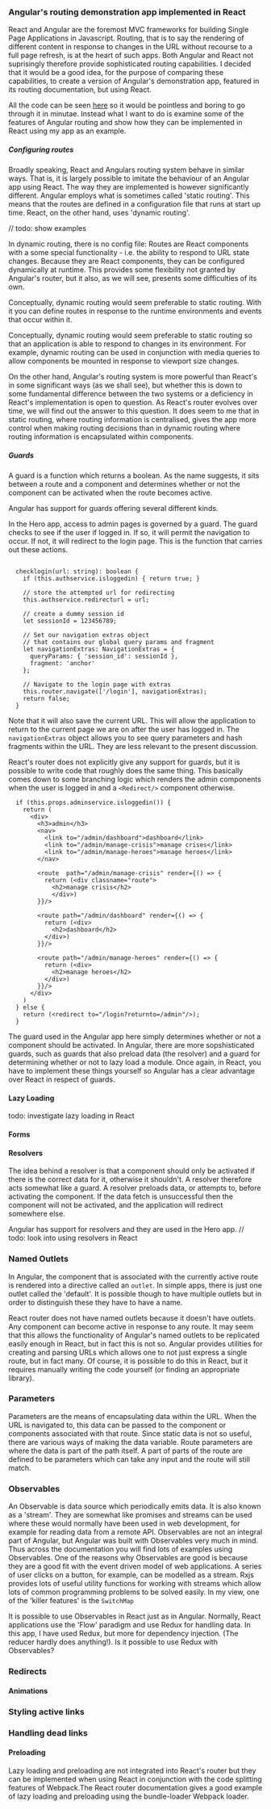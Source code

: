 ### Angular's routing demonstration app implemented in React
React and Angular are the foremost MVC frameworks for building Single Page Applications in Javascript.
Routing, that is to say the rendering of different content in response to changes in the URL without recourse to a full page refresh, is at the heart of such apps.
Both Angular and React not suprisingly therefore provide sophisticated routing capabilities.
I decided that it would be a good idea, for the purpose of comparing these capabilities, to create a version of Angular's demonstration app, featured in its routing documentation, but using React.

All the code can be seen [here]() so it would be pointless and boring to go through it in minutae. Instead what I want to do is examine some of the features of Angular routing and show how they can be implemented in React using my app as an example.

##### Configuring routes
Broadly speaking, React and Angulars routing system behave in similar ways.
That is, it is largely possible to imitate the behaviour of an Angular app using React.
The way they are implemented is however significantly different.
Angular employs what is sometimes called 'static routing'. 
This means that the routes are defined in a configuration file that runs at start up time. 
React, on the other hand, uses 'dynamic routing'. 
   
//  todo: show examples

In dynamic routing, there is no config file: Routes are React components with a some special functionality - i.e. 
the ability to respond to URL state changes. 
Because they are React components, they can be configured dynamically at runtime. 
This provides some flexibility not granted by Angular's router, but it also, as we will see, presents some difficulties of its own.

Conceptually, dynamic routing would seem preferable to static routing. With it you can define routes in response to the runtime environments and events that occur within it. 

Conceptually, dynamic routing would seem preferable to static routing so that an application is able to respond to changes in its environment.
For example, dynamic routing can be used in conjunction with media queries to allow components be mounted in response to viewport size changes.

On the other hand, Angular's routing system is more powerful than React's in some significant ways (as we shall see), but whether this is down to some fundamental difference between the two systems or a deficiency in React's implementation is open to question. As React's router evolves over time, we will find out the answer to this question.
It does seem to me that in static routing, where routing information is centralised, gives the app more control when making routing decisions than in dynamic routing where routing information is encapsulated within components.

##### Guards
A guard is a function which returns a boolean. As the name suggests, it sits between a route and a component and determines whether or not the component can be activated when the route becomes active.

Angular has support for guards offering several different kinds.

In the Hero app, access to admin pages is governed by a guard.
The guard checks to see if the user if logged in.
If so, it will permit the navigation to occur.
If not, it will redirect to the login page.
This is the function that carries out these actions.

```

  checklogin(url: string): boolean {
    if (this.authservice.isloggedin) { return true; }

    // store the attempted url for redirecting
    this.authservice.redirecturl = url;

    // create a dummy session id
    let sessionId = 123456789;

    // Set our navigation extras object
    // that contains our global query params and fragment
    let navigationExtras: NavigationExtras = {
      queryParams: { 'session_id': sessionId },
      fragment: 'anchor'
    };

    // Navigate to the login page with extras
    this.router.navigate(['/login'], navigationExtras);
    return false;
  }

```
Note that it will also save the current URL. 
This will allow the application to return to the current page we are on after the user has logged in.
The `navigationExtras` object allows you to see query parameters and hash fragments within the URL. 
They are less relevant to the present discussion.

React's router does not explicitly give any support for guards, but it is possible to write code that roughly does the same thing.
This basically comes down to some branching logic which renders the admin components when the user is logged in and a `<Redirect/>` component otherwise.

```
  if (this.props.adminservice.isloggedin()) {
    return (
      <div>
        <h3>admin</h3>
        <nav>
          <link to="/admin/dashboard">dashboard</link>
          <link to="/admin/manage-crisis">manage crises</link>
          <link to="/admin/manage-heroes">manage heroes</link>
        </nav>

        <route  path="/admin/manage-crisis" render={() => {
          return (<div classname="route">
            <h2>manage crisis</h2> 
            </div>) 
        }}/>

        <route path="/admin/dashboard" render={() => {
          return (<div>
            <h2>dashboard</h2> 
          </div>) 
        }}/>

        <route path="/admin/manage-heroes" render={() => {
          return (<div>
            <h2>manage heroes</h2> 
          </div>) 
        }}/>
      </div>
    )    
  } else {
    return (<redirect to="/login?returnto=/admin"/>);
  }

```
The guard used in the Angular app here simply determines whether or not a component should be activated. In Angular, there are more sopshisticated guards, such as guards that also preload data (the resolver) and a guard for determining whether or not to lazy load a module. Once again, in React, you have to implement these things yourself so Angular has a clear advantage over React in respect of guards.
#### Lazy Loading
todo: investigate lazy loading in React

#### Forms

#### Resolvers
The idea behind a resolver is that a component should only be activated if there is the correct data for it, otherwise it shouldn't.
A resolver therefore acts somewhat like a guard.
A resolver preloads data, or attempts to, before activating the component. 
If the data fetch is unsuccessful then the component will not be activated, and the application will redirect somewhere else. 

Angular has support for resolvers and they are used in the Hero app.
//  todo: look into using resolvers in React

### Named Outlets
In Angular, the component that is associated with the currently active route is rendered into a directive called an `outlet`.
In simple apps, there is just one outlet called the 'default'. It is possible though to have multiple outlets but in order to distinguish these they have to have a name.

React router does not have named outlets because it doesn't have outlets. Any component can become active in response to any route. 
It may seem that this allows the functionality of Angular's named outlets to be replicated easily enough in React, but in fact this is not so.
Angular provides utilities for creating and parsing URLs which allows one to not just express a single route, but in fact many.
Of course, it is possible to do this in React, but it requires manually writing the code yourself (or finding an appropriate library).


### Parameters
Parameters are the means of encapsulating data within the URL. When the URL is navigated to, this data can be passed to the component or components associated with that route. Since static data is not so useful, there are various ways of making the data variable.
Route parameters are where the data is part of the path itself. A part of parts of the route are defined to be parameters which can take any input and the route will still match.

### Observables
An Observable is data source which periodically emits data.
It is also known as a 'stream'.
They are somewhat like promises and streams can be used where these would normally have been used in web development, for example for reading data from a remote API.
Observables are not an integral part of Angular, but Angular was built with Observables very much in mind. Thus across the documentation you will find lots of examples using Observables.
One of the reasons why Observables are good is because they are a good fit with the event driven model of web applications. A series of user clicks on a button, for example, can be modelled as a stream.
Rxjs provides lots of useful utility functions for working with streams which allow lots of common programming problems to be solved easily.
In my view, one of the 'killer features' is the `SwitchMap`


It is possible to use Observables in React just as in Angular. Normally, React applications use the 'Flow' paradigm and use Redux for handling data. In this app, I have used Redux, but more for dependency injection. (The reducer hardly does anything!).
Is it possible to use Redux with Observables? 

### Redirects


#### Animations

### Styling active links  

### Handling dead links

#### Preloading
Lazy loading and preloading are not integrated into React's router but they can be implemented when using React in conjunction with the code splitting features of Webpack.The React router documentation gives a good example of lazy loading and preloading using the bundle-loader Webpack loader.



